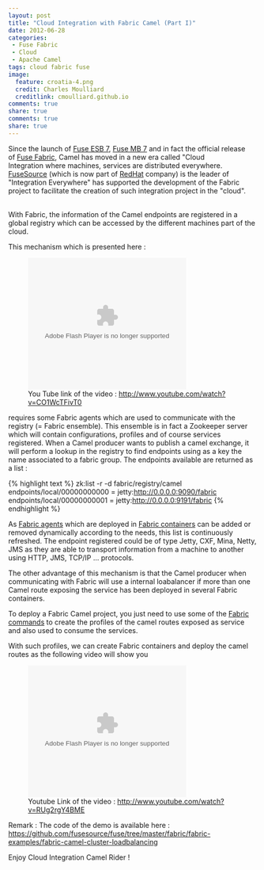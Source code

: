 ```yaml
---
layout: post
title: "Cloud Integration with Fabric Camel (Part I)"
date: 2012-06-28
categories:
 - Fuse Fabric
 - Cloud
 - Apache Camel
tags: cloud fabric fuse
image:
  feature: croatia-4.png
  credit: Charles Moulliard
  creditlink: cmoulliard.github.io
comments: true
share: true
comments: true
share: true
---
```


Since the launch of <a href="http://fusesource.com/products/fuse-esb-enterprise/" target="_blank">Fuse ESB 7</a>, <a href="http://fusesource.com/products/fuse-mq-enterprise/" target="_blank">Fuse MB 7</a>
and in fact the official release of&nbsp;<a href="http://fuse.fusesource.org/fabric/download.html" target="_blank">Fuse Fabric</a>, Camel has moved in a new era called "Cloud Integration&nbsp;where machines,
services are distributed everywhere.<br /><a href="http://www.fusesource.com/" target="_blank">FuseSource</a>&nbsp;(which is now part of <a href="http://www.redhat.com/" target="_blank">RedHat</a> company)
is the leader of "Integration Everywhere" has supported the development of the Fabric project to facilitate the creation of such integration project in the "cloud".<br /><br />

With Fabric, the information of the Camel endpoints are registered in a global registry which can be accessed by the different machines part of the cloud.

This mechanism which is presented here :
<figure>
<object width="320" height="266" class="BLOG_video_class" id="BLOG_video-17c3ad9608687d75" classid="clsid:D27CDB6E-AE6D-11cf-96B8-444553540000" codebase="http://download.macromedia.com/pub/shockwave/cabs/flash/swflash.cab#version=6,0,40,0">
<param name="movie" value="//www.youtube.com/get_player">
<param name="bgcolor" value="#FFFFFF">
<param name="allowfullscreen" value="true">
<param name="flashvars" value="flvurl=http://redirector.googlevideo.com/videoplayback?id%3D17c3ad9608687d75%26itag%3D5%26source%3Dblogger%26app%3Dblogger%26cmo%3Dsensitive_content%253Dyes%26ip%3D0.0.0.0%26ipbits%3D0%26expire%3D1380471702%26sparams%3Did,itag,source,ip,ipbits,expire%26signature%3D8BDF83DA94DB5455AAC0B0431AEFD7FA00C619CF.A8D8C878CA6078820AFCEA3967C7598C307DEA42%26key%3Dck2&amp;iurl=http://video.google.com/ThumbnailServer2?app%3Dblogger%26contentid%3D17c3ad9608687d75%26offsetms%3D5000%26itag%3Dw160%26sigh%3DsPqzA4NdAE8ESIBjpYmAnZwqLbM&amp;autoplay=0&amp;ps=blogger"><embed src="//www.youtube.com/get_player" type="application/x-shockwave-flash" width="320" height="266" bgcolor="#FFFFFF" flashvars="flvurl=http://redirector.googlevideo.com/videoplayback?id%3D17c3ad9608687d75%26itag%3D5%26source%3Dblogger%26app%3Dblogger%26cmo%3Dsensitive_content%253Dyes%26ip%3D0.0.0.0%26ipbits%3D0%26expire%3D1380471702%26sparams%3Did,itag,source,ip,ipbits,expire%26signature%3D8BDF83DA94DB5455AAC0B0431AEFD7FA00C619CF.A8D8C878CA6078820AFCEA3967C7598C307DEA42%26key%3Dck2&iurl=http://video.google.com/ThumbnailServer2?app%3Dblogger%26contentid%3D17c3ad9608687d75%26offsetms%3D5000%26itag%3Dw160%26sigh%3DsPqzA4NdAE8ESIBjpYmAnZwqLbM&autoplay=0&ps=blogger" allowFullScreen="true" />
</object>
<figcaption>You Tube link of the video : <a href="http://www.youtube.com/watch?v=CO1WcTFivT0">http://www.youtube.com/watch?v=CO1WcTFivT0</a></figcaption>
</figure>
requires some Fabric agents which are used to communicate with the registry (= Fabric ensemble).
This ensemble is in fact a Zookeeper server which will contain configurations, profiles and of course services registered. When a Camel producer wants to
publish a camel exchange, it will perform a lookup in the registry to find endpoints using as a key the name associated to a fabric group.
The endpoints available are returned as a list :

{% highlight text %}
zk:list -r -d fabric/registry/camel
endpoints/local/00000000000 = jetty:http://0.0.0.0:9090/fabric
endpoints/local/00000000001 = jetty:http://0.0.0.0:9191/fabric
{% endhighlight %}

As [Fabric agents](http://fuse.fusesource.org/fabric/docs/fabric-agent.html) which are deployed in [Fabric containers](http://fuse.fusesource.org/fabric/docs/fabric-cloud-containers.html)
can be added or removed dynamically according to the needs, this list is continuously refreshed. The endpoint registered could be of type Jetty, CXF, Mina, Netty, JMS as they are able to transport information
from a machine to another using HTTP, JMS, TCP/IP ... protocols.

The other advantage of this mechanism is that the Camel producer when communicating with Fabric will use a internal loabalancer if more than one Camel route exposing the service has been deployed in several Fabric containers.

To deploy a Fabric Camel project, you just need to use some of the [Fabric commands](http://fuse.fusesource.org/fabric/docs/commands/commands.html) to create the profiles of the camel routes exposed as service and also used to consume the services.

With such profiles, we can create Fabric containers and deploy the camel routes as the following video will show you
<figure>
<object width="320" height="266" class="BLOG_video_class" id="BLOG_video-ec547792c86cc7ac" classid="clsid:D27CDB6E-AE6D-11cf-96B8-444553540000" codebase="http://download.macromedia.com/pub/shockwave/cabs/flash/swflash.cab#version=6,0,40,0">
<param name="movie" value="//www.youtube.com/get_player"><param name="bgcolor" value="#FFFFFF">
<param name="allowfullscreen" value="true">
<param name="flashvars" value="flvurl=http://redirector.googlevideo.com/videoplayback?id%3Dec547792c86cc7ac%26itag%3D5%26source%3Dblogger%26app%3Dblogger%26cmo%3Dsensitive_content%253Dyes%26ip%3D0.0.0.0%26ipbits%3D0%26expire%3D1380471702%26sparams%3Did,itag,source,ip,ipbits,expire%26signature%3D753800916D774327F39DDA0FAF0E75137CB3E85F.A923FB83EFFA80F15A72B5728FDDE26E19241F%26key%3Dck2&amp;iurl=http://video.google.com/ThumbnailServer2?app%3Dblogger%26contentid%3Dec547792c86cc7ac%26offsetms%3D5000%26itag%3Dw160%26sigh%3DKWQXCRxEjnKMKDumBUkF39xprmE&amp;autoplay=0&amp;ps=blogger"><embed src="//www.youtube.com/get_player" type="application/x-shockwave-flash" width="320" height="266" bgcolor="#FFFFFF" flashvars="flvurl=http://redirector.googlevideo.com/videoplayback?id%3Dec547792c86cc7ac%26itag%3D5%26source%3Dblogger%26app%3Dblogger%26cmo%3Dsensitive_content%253Dyes%26ip%3D0.0.0.0%26ipbits%3D0%26expire%3D1380471702%26sparams%3Did,itag,source,ip,ipbits,expire%26signature%3D753800916D774327F39DDA0FAF0E75137CB3E85F.A923FB83EFFA80F15A72B5728FDDE26E19241F%26key%3Dck2&iurl=http://video.google.com/ThumbnailServer2?app%3Dblogger%26contentid%3Dec547792c86cc7ac%26offsetms%3D5000%26itag%3Dw160%26sigh%3DKWQXCRxEjnKMKDumBUkF39xprmE&autoplay=0&ps=blogger" allowFullScreen="true" />
</object>
<figcaption>Youtube Link of the video : <a href="http://www.youtube.com/watch?v=RUg2rgY4BME">http://www.youtube.com/watch?v=RUg2rgY4BME</a></figcaption>
</figure>

Remark : The code of the demo is available here : <a href="https://github.com/fusesource/fuse/tree/master/fabric/fabric-examples/fabric-camel-cluster-loadbalancing">https://github.com/fusesource/fuse/tree/master/fabric/fabric-examples/fabric-camel-cluster-loadbalancing</a>

Enjoy Cloud Integration Camel Rider !


